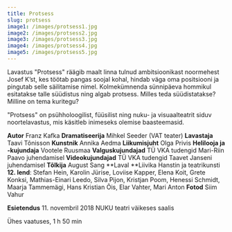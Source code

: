 ```yaml
---
title: Protsess
slug: protsess
image1: /images/protsess1.jpg
image2: /images/protsess2.jpg
image3: /images/protsess3.jpg
image4: /images/protsess4.jpg
image5: /images/protsess5.jpg
---
```

Lavastus "Protsess" räägib maalt linna tulnud ambitsioonikast noormehest Josef K’st, kes töötab pangas soojal kohal, hindab väga oma positsiooni ja pingutab selle säilitamise nimel. Kolmekümnenda sünnipäeva hommikul esitatakse talle süüdistus ning algab protsess. Milles teda süüdistatakse? Milline on tema kuritegu? 

"Protsess" on psühholoogilist, füüsilist ning nuku- ja visuaalteatrit siduv noortelavastus, mis käsitleb inimeseks olemise baasteemasid.

**Autor** Franz Kafka **Dramatiseerija** Mihkel Seeder (VAT teater) **Lavastaja** Taavi Tõnisson **Kunstnik** Annika Aedma **Liikumisjuht** Olga Privis **Helilooja ja -kujundaja** Vootele Ruusmaa **Valguskujundajad** TÜ VKA tudengid Mari-Riin Paavo juhendamisel **Videokujundajad** TÜ VKA tudengid Taavet Janseni juhendamisel **Tõlkija** August Sang **Laval **Liivika Hanstin ja teatrikunsti **12. lend**: Stefan Hein, Karolin Jürise, Loviise Kapper, Elena Koit, Grete Konksi, Mathias-Einari Leedo, Silva Pijon, Kristjan Poom, Henessi Schmidt, Maarja Tammemägi, Hans Kristian Õis, Elar Vahter, Mari Anton **Fotod** Siim Vahur

**Esietendus** 11. novembril 2018 NUKU teatri väikeses saalis

Ühes vaatuses, 1 h 50 min
